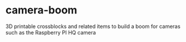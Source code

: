 # camera-boom
3D printable crossblocks and related items to build a boom for cameras such as the Raspberry PI HQ camera
